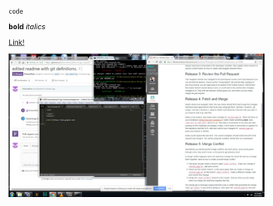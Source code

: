`code`

**bold**
*italics*

[Link!](https://www.google.com)

![Screenshot](GPS11.JPG "GPS11 Screen")


